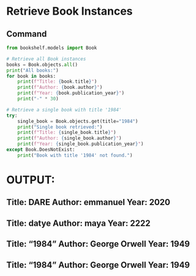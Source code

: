 # Retrieve Book Instances

## Command

```python
from bookshelf.models import Book

# Retrieve all Book instances
books = Book.objects.all()
print("All books:")
for book in books:
    print(f"Title: {book.title}")
    print(f"Author: {book.author}")
    print(f"Year: {book.publication_year}")
    print("-" * 30)

# Retrieve a single book with title '1984'
try:
    single_book = Book.objects.get(title="1984")
    print("Single book retrieved:")
    print(f"Title: {single_book.title}")
    print(f"Author: {single_book.author}")
    print(f"Year: {single_book.publication_year}")
except Book.DoesNotExist:
    print("Book with title '1984' not found.")
```


# OUTPUT:
Title: DARE
Author: emmanuel
Year: 2020
------------------------------
Title: datye
Author: maya
Year: 2222
------------------------------
Title: “1984”
Author: George Orwell
Year: 1949
------------------------------
Title: “1984”
Author: George Orwell
Year: 1949
------------------------------

